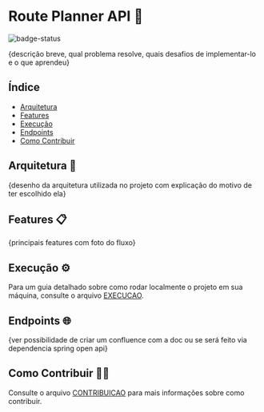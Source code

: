 # Route Planner API 🚐
![badge-status](https://img.shields.io/badge/status-em_desenvolvimento-yellow)

{descrição breve, qual problema resolve, quais desafios de implementar-lo e o que aprendeu}

## Índice

- [Arquitetura](#arquitetura-)
- [Features](#features)
- [Execução](#execução-)
- [Endpoints](#endpoints-)
- [Como Contribuir](#como-contribuir-)

## Arquitetura 🔧

{desenho da arquitetura utilizada no projeto com explicação do motivo de ter escolhido ela}

## Features 📋

{principais features com foto do fluxo}

## Execução ⚙️

Para um guia detalhado sobre como rodar localmente o projeto em sua máquina, consulte o arquivo [EXECUCAO](https://github.com/lucas-h-lopes/route-planner-api/blob/main/EXECUCAO.md).

## Endpoints 🌐

{ver possibilidade de criar um confluence com a doc ou se será feito via dependencia spring open api}

## Como Contribuir 🫱‍🫲

Consulte o arquivo [CONTRIBUICAO](https://github.com/lucas-h-lopes/route-planner-api/blob/main/CONTRIBUICAO.md) para mais informações sobre como contribuir.




